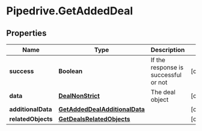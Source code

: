 # Pipedrive.GetAddedDeal

## Properties

Name | Type | Description | Notes
------------ | ------------- | ------------- | -------------
**success** | **Boolean** | If the response is successful or not | [optional] 
**data** | [**DealNonStrict**](DealNonStrict.md) | The deal object | [optional] 
**additionalData** | [**GetAddedDealAdditionalData**](GetAddedDealAdditionalData.md) |  | [optional] 
**relatedObjects** | [**GetDealsRelatedObjects**](GetDealsRelatedObjects.md) |  | [optional] 



